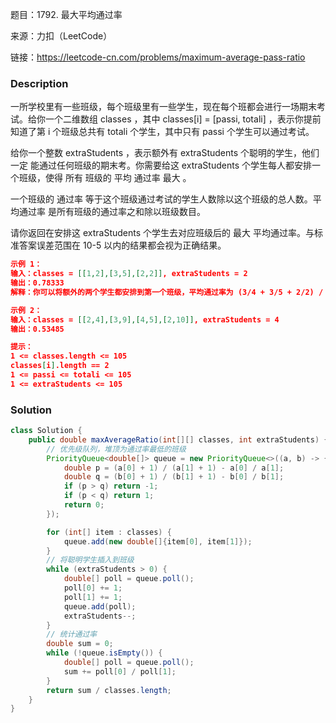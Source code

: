 题目：1792. 最大平均通过率

来源：力扣（LeetCode）

链接：https://leetcode-cn.com/problems/maximum-average-pass-ratio


### Description

一所学校里有一些班级，每个班级里有一些学生，现在每个班都会进行一场期末考试。给你一个二维数组 classes ，其中 classes[i] = [passi, totali] ，表示你提前知道了第 i 个班级总共有 totali 个学生，其中只有 passi 个学生可以通过考试。

给你一个整数 extraStudents ，表示额外有 extraStudents 个聪明的学生，他们 一定 能通过任何班级的期末考。你需要给这 extraStudents 个学生每人都安排一个班级，使得 所有 班级的 平均 通过率 最大 。

一个班级的 通过率 等于这个班级通过考试的学生人数除以这个班级的总人数。平均通过率 是所有班级的通过率之和除以班级数目。

请你返回在安排这 extraStudents 个学生去对应班级后的 最大 平均通过率。与标准答案误差范围在 10-5 以内的结果都会视为正确结果。

 ```json
 示例 1：
 输入：classes = [[1,2],[3,5],[2,2]], extraStudents = 2
 输出：0.78333
 解释：你可以将额外的两个学生都安排到第一个班级，平均通过率为 (3/4 + 3/5 + 2/2) / 3 = 0.78333 。
 
 示例 2：
 输入：classes = [[2,4],[3,9],[4,5],[2,10]], extraStudents = 4
 输出：0.53485
 
 提示：
 1 <= classes.length <= 105
 classes[i].length == 2
 1 <= passi <= totali <= 105
 1 <= extraStudents <= 105
 ```



### Solution
```java
class Solution {
    public double maxAverageRatio(int[][] classes, int extraStudents) {
        // 优先级队列，堆顶为通过率最低的班级
        PriorityQueue<double[]> queue = new PriorityQueue<>((a, b) -> {
            double p = (a[0] + 1) / (a[1] + 1) - a[0] / a[1];
            double q = (b[0] + 1) / (b[1] + 1) - b[0] / b[1];
            if (p > q) return -1;
            if (p < q) return 1;
            return 0;
        });

        for (int[] item : classes) {
            queue.add(new double[]{item[0], item[1]});
        }
        // 将聪明学生插入到班级
        while (extraStudents > 0) {
            double[] poll = queue.poll();
            poll[0] += 1;
            poll[1] += 1;
            queue.add(poll);
            extraStudents--;
        }
        // 统计通过率
        double sum = 0;
        while (!queue.isEmpty()) {
            double[] poll = queue.poll();
            sum += poll[0] / poll[1];
        }
        return sum / classes.length;
    }
}
```

